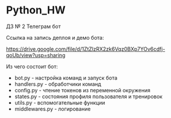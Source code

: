 # Python_HW
ДЗ № 2 Телеграм бот


Ссылка на запись деплоя и демо бота:

https://drive.google.com/file/d/1ZtZlzRX2zk6Vqz0BXp7YOv6cdfj-qoUb/view?usp=sharing


Из чего состоит бот:

* bot.py - настройка команд и запуск бота
* handlers.py - обработчики команд
* config.py - чтение токенов из переменной окружения
* states.py - состояния профиля пользователя и тренировок
* utils.py - вспомогательные функции
* middlewares.py - логирование
